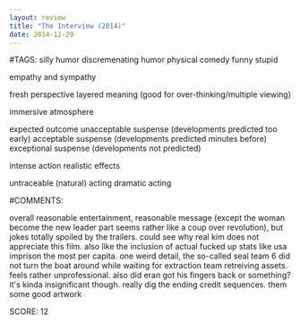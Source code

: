 ```yaml
---
layout: review
title: "The Interview (2014)"
date: 2014-12-29
---
```


#TAGS:
silly humor
discremenating humor
physical comedy
funny
stupid

empathy and sympathy

fresh perspective
layered meaning (good for over-thinking/multiple viewing)

immersive atmosphere

expected outcome
unacceptable suspense (developments predicted too early)
acceptable suspense (developments predicted minutes before)
exceptional suspense (developments not predicted)

intense action
realistic effects

untraceable (natural) acting
dramatic acting

#COMMENTS:

overall reasonable entertainment, reasonable message (except the woman become the new leader part seems rather like a coup over revolution), but jokes totally spoiled by the trailers. could see why real kim does not appreciate this film. also like the inclusion of actual fucked up stats like usa imprison the most per capita.
one weird detail, the so-called seal team 6 did not turn the boat around while waiting for extraction team retreiving assets. feels rather unprofessional.
also did eran got his fingers back or something? it's kinda insignificant though.
really dig the ending credit sequences. them some good artwork





SCORE:
12
